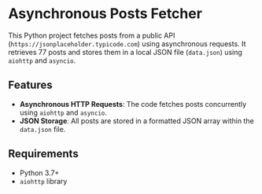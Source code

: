 # Asynchronous Posts Fetcher

This Python project fetches posts from a public API (`https://jsonplaceholder.typicode.com`) using asynchronous requests. It retrieves 77 posts and stores them in a local JSON file (`data.json`) using `aiohttp` and `asyncio`.

## Features

- **Asynchronous HTTP Requests**: The code fetches posts concurrently using `aiohttp` and `asyncio`.
- **JSON Storage**: All posts are stored in a formatted JSON array within the `data.json` file.

## Requirements

- Python 3.7+
- `aiohttp` library